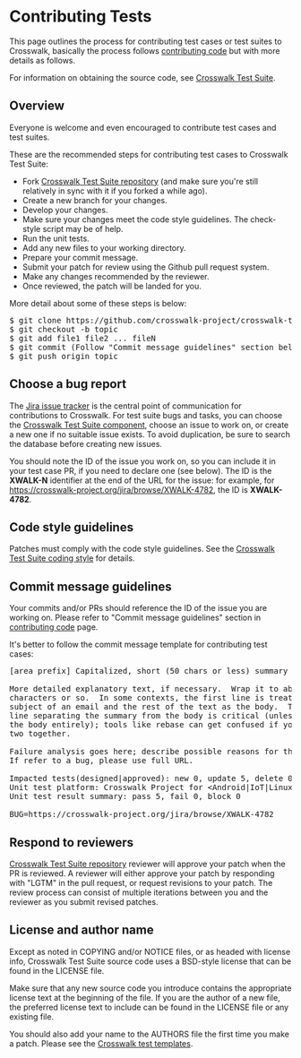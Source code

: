 # Contributing Tests
This page outlines the process for contributing test cases or test suites to Crosswalk, basically the process follows [contributing code](https://crosswalk-project.org/contribute/contributing-code.html) but with more details as follows.

For information on obtaining the source code, see [Crosswalk Test Suite](https://crosswalk-project.org/documentation/test_suite.html).


## Overview

Everyone is welcome and even encouraged to contribute test cases and test suites. 

These are the recommended steps for contributing test cases to Crosswalk Test Suite:

* Fork [Crosswalk Test Suite repository](https://github.com/crosswalk-project/crosswalk-test-suite) (and make sure you're still relatively in sync with it if you forked a while ago).
* Create a new branch for your changes.
* Develop your changes.
* Make sure your changes meet the code style guidelines. The check-style script may be of help.
* Run the unit tests.
* Add any new files to your working directory.
* Prepare your commit message.
* Submit your patch for review using the Github pull request system.
* Make any changes recommended by the reviewer.
* Once reviewed, the patch will be landed for you.

More detail about some of these steps is below:

<pre>
$ git clone https://github.com/crosswalk-project/crosswalk-test-suite.git
$ git checkout -b topic
$ git add file1 file2 ... fileN 
$ git commit (Follow "Commit message guidelines" section below to add commit messages)
$ git push origin topic
</pre>


## Choose a bug report

The [Jira issue tracker](https://crosswalk-project.org/jira/) is the central point of communication for contributions to Crosswalk. For test suite bugs and tasks, you can choose the [Crosswalk Test Suite component](https://crosswalk-project.org/jira/browse/XWALK/component/10303), choose an issue to work on, or create a new one if no suitable issue exists. To avoid duplication, be sure to search the database before creating new issues.

You should note the ID of the issue you work on, so you can include it in your test case PR, if you need to declare one (see below). The ID is the **XWALK-N** identifier at the end of the URL for the issue: for example, for https://crosswalk-project.org/jira/browse/XWALK-4782, the ID is **XWALK-4782**.


## Code style guidelines

Patches must comply with the code style guidelines. See the [Crosswalk Test Suite coding style](https://github.com/crosswalk-project/crosswalk-test-suite/blob/master/doc/Coding_Style_Guide_CheatSheet.md) for details.


## Commit message guidelines

Your commits and/or PRs should reference the ID of the issue you are working on. Please refer to "Commit message guidelines" section in [contributing code](https://crosswalk-project.org/contribute/contributing-code.html) page. 

It's better to follow the commit message template for contributing test cases:

<pre>
[area prefix] Capitalized, short (50 chars or less) summary

More detailed explanatory text, if necessary.  Wrap it to about 72
characters or so.  In some contexts, the first line is treated as the
subject of an email and the rest of the text as the body.  The blank
line separating the summary from the body is critical (unless you omit
the body entirely); tools like rebase can get confused if you run the
two together.

Failure analysis goes here; describe possible reasons for the failed.
If refer to a bug, please use full URL.

Impacted tests(designed|approved): new 0, update 5, delete 0
Unit test platform: Crosswalk Project for &lt;Android|IoT|Linux|Windows&gt; &lt;version&gt;
Unit test result summary: pass 5, fail 0, block 0

BUG=https://crosswalk-project.org/jira/browse/XWALK-4782
</pre>


## Respond to reviewers

[Crosswalk Test Suite repository](https://github.com/crosswalk-project/crosswalk-test-suite) reviewer will approve your patch when the PR is reviewed. A reviewer will either approve your patch by responding with "LGTM" in the pull request, or request revisions to your patch. The review process can consist of multiple iterations between you and the reviewer as you submit revised patches.


## License and author name

Except as noted in COPYING and/or NOTICE files, or as headed with license info, Crosswalk Test Suite source code uses a BSD-style license that can be found in the LICENSE file.

Make sure that any new source code you introduce contains the appropriate license text at the beginning of the file. If you are the author of a new file, the preferred license text to include can be found in the LICENSE file or any existing file.

You should also add your name to the AUTHORS file the first time you make a patch. Please see the [Crosswalk test templates](https://github.com/crosswalk-project/crosswalk-test-suite/blob/master/tools/template/).
 

